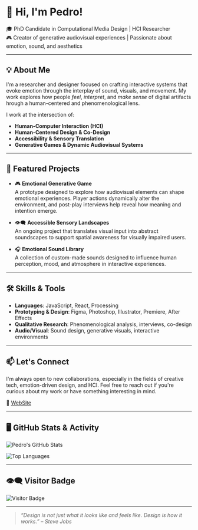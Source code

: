 # 👋 Hi, I'm Pedro!

🎓 PhD Candidate in Computational Media Design | HCI Researcher  
🎮 Creator of generative audiovisual experiences | Passionate about emotion, sound, and aesthetics

---

## 💡 About Me

I'm a researcher and designer focused on crafting interactive systems that evoke emotion through the interplay of sound, visuals, and movement. My work explores how people *feel*, *interpret*, and *make sense* of digital artifacts hrough a human-centered and phenomenological lens.

I work at the intersection of:

- **Human-Computer Interaction (HCI)**  
- **Human-Centered Design & Co-Design**  
- **Accessibility & Sensory Translation**  
- **Generative Games & Dynamic Audiovisual Systems**  

---

## 🧠 Featured Projects

- 🎮 **Emotional Generative Game**  
  A prototype designed to explore how audiovisual elements can shape emotional experiences. Player actions dynamically alter the environment, and post-play interviews help reveal how meaning and intention emerge.

- 👁️‍🗨️ **Accessible Sensory Landscapes**  
  An ongoing project that translates visual input into abstract soundscapes to support spatial awareness for visually impaired users.

- 🎧 **Emotional Sound Library**  
  A collection of custom-made sounds designed to influence human perception, mood, and atmosphere in interactive experiences.

---

## 🛠️ Skills & Tools

- **Languages**: JavaScript, React, Processing
- **Prototyping & Design**: Figma, Photoshop, Illustrator, Premiere, After Effects
- **Qualitative Research**: Phenomenological analysis, interviews, co-design  
- **Audio/Visual**: Sound design, generative visuals, interactive environments  

---

## 📫 Let's Connect

I'm always open to new collaborations, especially in the fields of creative tech, emotion-driven design, and HCI. Feel free to reach out if you're curious about my work or have something interesting in mind.

🔗 [WebSite](https://www.garruco.pt) 

---

## 🖥️ GitHub Stats & Activity

![Pedro's GitHub Stats](https://github-readme-stats-two-dun-15.vercel.app/api?username=garruco&show_icons=true&theme=radical&hide_title=true)

![Top Languages](https://github-readme-stats-two-dun-15.vercel.app/api/top-langs/?username=garruco&layout=compact&theme=radical)

---

## 👁️‍🗨️ Visitor Badge

![Visitor Badge](https://komarev.com/ghpvc/?username=garuco&label=visits&color=blue&style=flat)

---

> _“Design is not just what it looks like and feels like. Design is how it works.” – Steve Jobs_
